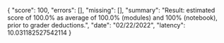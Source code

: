 {
  "score": 100,
  "errors": [],
  "missing": [],
  "summary": "Result: estimated score of 100.0% as average of 100.0% (modules) and 100% (notebook), prior to grader deductions.",
  "date": "02/22/2022",
  "latency": 10.031182527542114
}